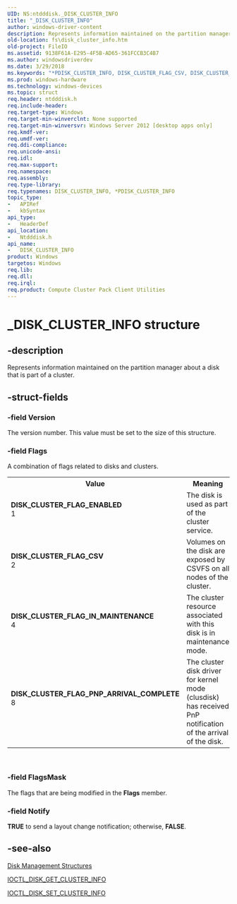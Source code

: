 ```yaml
---
UID: NS:ntdddisk._DISK_CLUSTER_INFO
title: "_DISK_CLUSTER_INFO"
author: windows-driver-content
description: Represents information maintained on the partition manager about a disk that is part of a cluster.
old-location: fs\disk_cluster_info.htm
old-project: FileIO
ms.assetid: 9138F61A-E295-4F5B-AD65-361FCCB3C4B7
ms.author: windowsdriverdev
ms.date: 3/29/2018
ms.keywords: "*PDISK_CLUSTER_INFO, DISK_CLUSTER_FLAG_CSV, DISK_CLUSTER_FLAG_ENABLED, DISK_CLUSTER_FLAG_IN_MAINTENANCE, DISK_CLUSTER_FLAG_PNP_ARRIVAL_COMPLETE, DISK_CLUSTER_INFO, DISK_CLUSTER_INFO structure [Files], PDISK_CLUSTER_INFO, PDISK_CLUSTER_INFO structure pointer [Files], _DISK_CLUSTER_INFO, fs.disk_cluster_info, ntdddisk/DISK_CLUSTER_INFO, ntdddisk/PDISK_CLUSTER_INFO"
ms.prod: windows-hardware
ms.technology: windows-devices
ms.topic: struct
req.header: ntdddisk.h
req.include-header: 
req.target-type: Windows
req.target-min-winverclnt: None supported
req.target-min-winversvr: Windows Server 2012 [desktop apps only]
req.kmdf-ver: 
req.umdf-ver: 
req.ddi-compliance: 
req.unicode-ansi: 
req.idl: 
req.max-support: 
req.namespace: 
req.assembly: 
req.type-library: 
req.typenames: DISK_CLUSTER_INFO, *PDISK_CLUSTER_INFO
topic_type:
-	APIRef
-	kbSyntax
api_type:
-	HeaderDef
api_location:
-	Ntdddisk.h
api_name:
-	DISK_CLUSTER_INFO
product: Windows
targetos: Windows
req.lib: 
req.dll: 
req.irql: 
req.product: Compute Cluster Pack Client Utilities
---
```


# _DISK_CLUSTER_INFO structure


## -description


Represents information maintained on the partition manager about a disk that is part of a 
    cluster.


## -struct-fields




### -field Version

The version number. This value must be set to the size of this structure.


### -field Flags

A combination of flags related to disks and clusters.

<table>
<tr>
<th>Value</th>
<th>Meaning</th>
</tr>
<tr>
<td width="40%"><a id="DISK_CLUSTER_FLAG_ENABLED"></a><a id="disk_cluster_flag_enabled"></a><dl>
<dt><b>DISK_CLUSTER_FLAG_ENABLED</b></dt>
<dt>1</dt>
</dl>
</td>
<td width="60%">
The disk is used as part of the cluster service.

</td>
</tr>
<tr>
<td width="40%"><a id="DISK_CLUSTER_FLAG_CSV"></a><a id="disk_cluster_flag_csv"></a><dl>
<dt><b>DISK_CLUSTER_FLAG_CSV</b></dt>
<dt>2</dt>
</dl>
</td>
<td width="60%">
Volumes on the disk are exposed by CSVFS on all nodes of the cluster.

</td>
</tr>
<tr>
<td width="40%"><a id="DISK_CLUSTER_FLAG_IN_MAINTENANCE"></a><a id="disk_cluster_flag_in_maintenance"></a><dl>
<dt><b>DISK_CLUSTER_FLAG_IN_MAINTENANCE</b></dt>
<dt>4</dt>
</dl>
</td>
<td width="60%">
The cluster resource associated with this disk is in maintenance mode.

</td>
</tr>
<tr>
<td width="40%"><a id="DISK_CLUSTER_FLAG_PNP_ARRIVAL_COMPLETE"></a><a id="disk_cluster_flag_pnp_arrival_complete"></a><dl>
<dt><b>DISK_CLUSTER_FLAG_PNP_ARRIVAL_COMPLETE</b></dt>
<dt>8</dt>
</dl>
</td>
<td width="60%">
The cluster disk driver for kernel mode (clusdisk) has received PnP notification of the arrival of the 
        disk.

</td>
</tr>
</table>
 


### -field FlagsMask

The flags that are being modified in the <b>Flags</b> member.


### -field Notify

<b>TRUE</b> to send a layout change notification; otherwise, 
      <b>FALSE</b>.


## -see-also




<a href="https://msdn.microsoft.com/dd55c570-68b5-4dc5-9fd0-a6e3277c318b">Disk Management Structures</a>



<a href="https://msdn.microsoft.com/2FF81F67-9E70-43C6-A504-0D60382E0945">IOCTL_DISK_GET_CLUSTER_INFO</a>



<a href="https://msdn.microsoft.com/AB2243D9-4913-4412-87E0-2C8DB8AB10B8">IOCTL_DISK_SET_CLUSTER_INFO</a>
 

 

